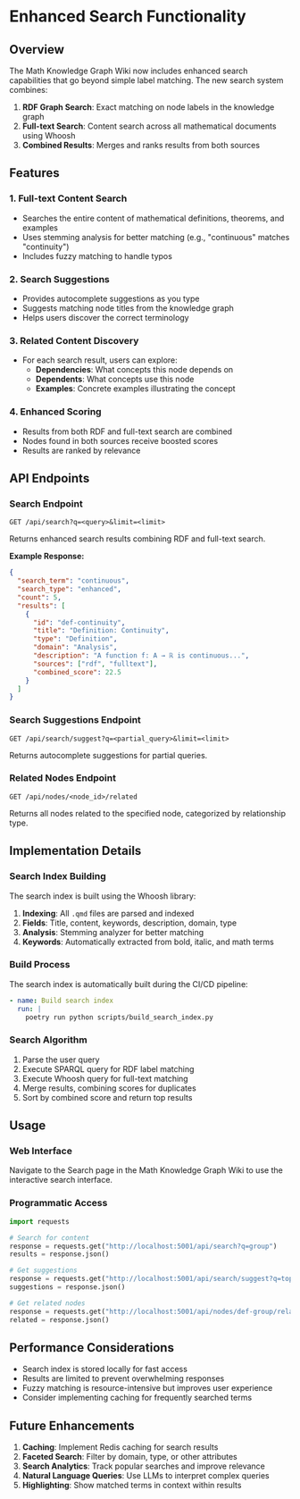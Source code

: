 # Enhanced Search Functionality

## Overview

The Math Knowledge Graph Wiki now includes enhanced search capabilities that go beyond simple label matching. The new search system combines:

1. **RDF Graph Search**: Exact matching on node labels in the knowledge graph
2. **Full-text Search**: Content search across all mathematical documents using Whoosh
3. **Combined Results**: Merges and ranks results from both sources

## Features

### 1. Full-text Content Search
- Searches the entire content of mathematical definitions, theorems, and examples
- Uses stemming analysis for better matching (e.g., "continuous" matches "continuity")
- Includes fuzzy matching to handle typos

### 2. Search Suggestions
- Provides autocomplete suggestions as you type
- Suggests matching node titles from the knowledge graph
- Helps users discover the correct terminology

### 3. Related Content Discovery
- For each search result, users can explore:
  - **Dependencies**: What concepts this node depends on
  - **Dependents**: What concepts use this node
  - **Examples**: Concrete examples illustrating the concept

### 4. Enhanced Scoring
- Results from both RDF and full-text search are combined
- Nodes found in both sources receive boosted scores
- Results are ranked by relevance

## API Endpoints

### Search Endpoint
```
GET /api/search?q=<query>&limit=<limit>
```

Returns enhanced search results combining RDF and full-text search.

**Example Response:**
```json
{
  "search_term": "continuous",
  "search_type": "enhanced",
  "count": 5,
  "results": [
    {
      "id": "def-continuity",
      "title": "Definition: Continuity",
      "type": "Definition",
      "domain": "Analysis",
      "description": "A function f: A → ℝ is continuous...",
      "sources": ["rdf", "fulltext"],
      "combined_score": 22.5
    }
  ]
}
```

### Search Suggestions Endpoint
```
GET /api/search/suggest?q=<partial_query>&limit=<limit>
```

Returns autocomplete suggestions for partial queries.

### Related Nodes Endpoint
```
GET /api/nodes/<node_id>/related
```

Returns all nodes related to the specified node, categorized by relationship type.

## Implementation Details

### Search Index Building
The search index is built using the Whoosh library:

1. **Indexing**: All `.qmd` files are parsed and indexed
2. **Fields**: Title, content, keywords, description, domain, type
3. **Analysis**: Stemming analyzer for better matching
4. **Keywords**: Automatically extracted from bold, italic, and math terms

### Build Process
The search index is automatically built during the CI/CD pipeline:

```yaml
- name: Build search index
  run: |
    poetry run python scripts/build_search_index.py
```

### Search Algorithm
1. Parse the user query
2. Execute SPARQL query for RDF label matching
3. Execute Whoosh query for full-text matching
4. Merge results, combining scores for duplicates
5. Sort by combined score and return top results

## Usage

### Web Interface
Navigate to the Search page in the Math Knowledge Graph Wiki to use the interactive search interface.

### Programmatic Access
```python
import requests

# Search for content
response = requests.get("http://localhost:5001/api/search?q=group")
results = response.json()

# Get suggestions
response = requests.get("http://localhost:5001/api/search/suggest?q=top")
suggestions = response.json()

# Get related nodes
response = requests.get("http://localhost:5001/api/nodes/def-group/related")
related = response.json()
```

## Performance Considerations

- Search index is stored locally for fast access
- Results are limited to prevent overwhelming responses
- Fuzzy matching is resource-intensive but improves user experience
- Consider implementing caching for frequently searched terms

## Future Enhancements

1. **Caching**: Implement Redis caching for search results
2. **Faceted Search**: Filter by domain, type, or other attributes
3. **Search Analytics**: Track popular searches and improve relevance
4. **Natural Language Queries**: Use LLMs to interpret complex queries
5. **Highlighting**: Show matched terms in context within results
